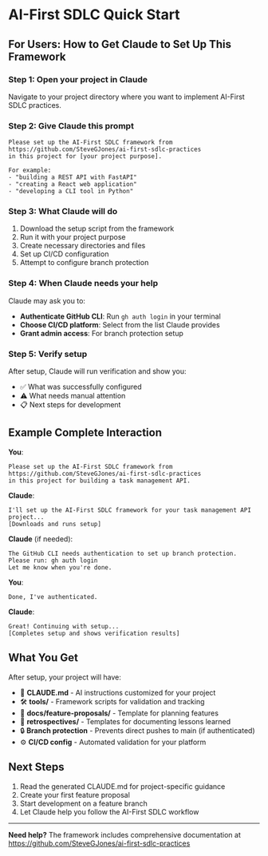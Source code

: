 # AI-First SDLC Quick Start

## For Users: How to Get Claude to Set Up This Framework

### Step 1: Open your project in Claude

Navigate to your project directory where you want to implement AI-First SDLC practices.

### Step 2: Give Claude this prompt

```
Please set up the AI-First SDLC framework from https://github.com/SteveGJones/ai-first-sdlc-practices 
in this project for [your project purpose].

For example:
- "building a REST API with FastAPI"
- "creating a React web application"
- "developing a CLI tool in Python"
```

### Step 3: What Claude will do

1. Download the setup script from the framework
2. Run it with your project purpose
3. Create necessary directories and files
4. Set up CI/CD configuration
5. Attempt to configure branch protection

### Step 4: When Claude needs your help

Claude may ask you to:

- **Authenticate GitHub CLI**: Run `gh auth login` in your terminal
- **Choose CI/CD platform**: Select from the list Claude provides
- **Grant admin access**: For branch protection setup

### Step 5: Verify setup

After setup, Claude will run verification and show you:
- ✅ What was successfully configured
- ⚠️ What needs manual attention
- 📋 Next steps for development

## Example Complete Interaction

**You**: 
```
Please set up the AI-First SDLC framework from https://github.com/SteveGJones/ai-first-sdlc-practices 
in this project for building a task management API.
```

**Claude**: 
```
I'll set up the AI-First SDLC framework for your task management API project...
[Downloads and runs setup]
```

**Claude** (if needed): 
```
The GitHub CLI needs authentication to set up branch protection.
Please run: gh auth login
Let me know when you're done.
```

**You**: 
```
Done, I've authenticated.
```

**Claude**: 
```
Great! Continuing with setup...
[Completes setup and shows verification results]
```

## What You Get

After setup, your project will have:
- 📄 **CLAUDE.md** - AI instructions customized for your project
- 🛠️ **tools/** - Framework scripts for validation and tracking
- 📁 **docs/feature-proposals/** - Template for planning features
- 📁 **retrospectives/** - Templates for documenting lessons learned
- 🔒 **Branch protection** - Prevents direct pushes to main (if authenticated)
- ⚙️ **CI/CD config** - Automated validation for your platform

## Next Steps

1. Read the generated CLAUDE.md for project-specific guidance
2. Create your first feature proposal
3. Start development on a feature branch
4. Let Claude help you follow the AI-First SDLC workflow

---

**Need help?** The framework includes comprehensive documentation at https://github.com/SteveGJones/ai-first-sdlc-practices